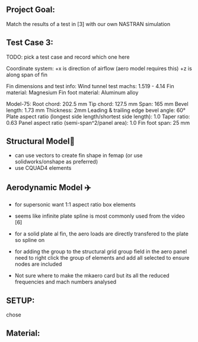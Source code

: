 
## Project Goal:
Match the results of a test in [3] with our own NASTRAN simulation



## Test Case 3:

TODO: pick a test case and record which one here

Coordinate system: 
+x is direction of airflow (aero model requires this)
+z is along span of fin

Fin dimensions and test info: 
Wind tunnel test machs: 1.519 - 4.14
Fin material: Magnesium
Fin foot material: Aluminum alloy

Model-75:
    Root chord: 202.5 mm
    Tip chord: 127.5 mm
    Span: 165 mm
    Bevel length: 1.73 mm
    Thickness: 2mm
    Leading & trailing edge bevel angle: 60°
    Plate aspect ratio (longest side length/shortest side length): 1.0
    Taper ratio: 0.63
    Panel aspect ratio (semi-span^2/panel area): 1.0
    Fin foot span: 25 mm



## Structural Model🗼


- can use vectors to create fin shape in femap (or use solidworks/onshape as preferred)
- use CQUAD4 elements


## Aerodynamic Model ✈️

- for supersonic want 1:1 aspect ratio box elements
- seems like infinite plate spline is most commonly used from the video [6]
- for a solid plate al fin, the aero loads are directly transfered to the plate so spline on 

- for adding the group to the structural grid group field in the aero panel need to right click the group of elements and add all selected to ensure nodes are included
- Not sure where to make the mkaero card but its all the reduced frequencies and mach numbers analysed

## SETUP:

chose


## Material:

